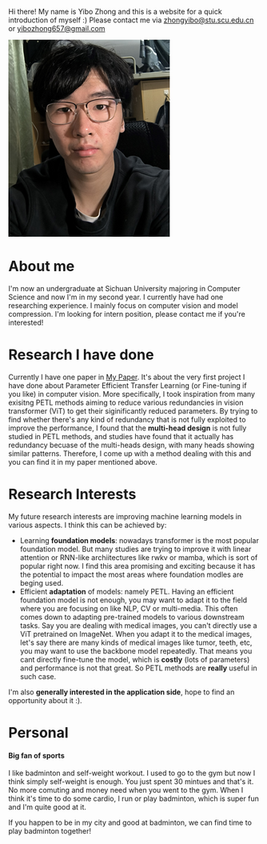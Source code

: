 Hi there! My name is Yibo Zhong and this is a website for a quick introduction of myself :) Please contact me via zhongyibo@stu.scu.edu.cn or yibozhong657@gmail.com

![[Me]](https://raw.githubusercontent.com/blameitonme1/blameitonme1.github.io/main/me.png)  

# About me

I'm now an undergraduate at Sichuan University majoring in Computer Science and now I'm in my second year. I currently have had one researching experience. I mainly focus on computer vision and model compression. I'm looking for intern position, please contact me if you're interested!

# Research I have done

Currently I have one paper in [My Paper](https://arxiv.org/abs/2404.08894). It's about the very first project I have done about Parameter Efficient Transfer Learning (or Fine-tuning if you like) in computer vision. More specifically, I took inspiration from many exisitng PETL methods aiming to reduce various redundancies in vision transformer (ViT) to get their siginificantly reduced parameters. By trying to find whether there's any kind of redundancy that is not fully exploited to improve the performance, I found that the **multi-head design** is not fully studied in PETL methods, and studies have found that it actually has redundancy becuase of the multi-heads design, with many heads showing similar patterns. Therefore, I come up with a method dealing with this and you can find it in my paper mentioned above.

# Research Interests

My future research interests are improving machine learning models in various aspects. I think this can be achieved by:

- Learning **foundation models**: nowadays transformer is the most popular foundation model. But many studies are trying to improve it with linear attention or RNN-like archiitectures like rwkv or mamba, which is sort of popular right now. I find this area promising and exciting because it has the potential to impact the most areas where foundation modles are beging used.
- Efficient **adaptation** of models: namely PETL. Having an efficient foundation model is not enough, you may want to adapt it to the field where you are focusing on like NLP, CV or multi-media. This often comes down to adapting pre-trained models to various downstream tasks. Say you are dealing with medical images, you can't directly use a ViT pretrained on ImageNet. When you adapt it to the medical images, let's say there are many kinds of medical images like tumor, teeth, etc, you may want to use the backbone model repeatedly. That means you cant directly fine-tune the model, which is **costly** (lots of parameters) and performance is not that great. So PETL methods are **really** useful in such case.

I'm also **generally interested in the application side**, hope to find an opportunity about it :).

# Personal

#### Big fan of sports

I like badminton and self-weight workout. I used to go to the gym but now I think simply self-weight is enough. You just spent 30 mintues and that's it. No more comuting and money need when you went to the gym. When I think it's time to do some cardio, I run or play badminton, which is super fun and I'm quite good at it.

If you happen to be in my city and good at badminton, we can find time to play badminton together!
